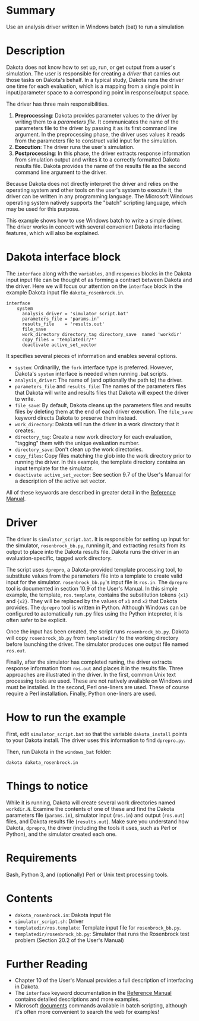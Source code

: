 # Summary
Use an analysis driver written in Windows batch (bat) to run a simulation

# Description

Dakota does not know how to set up, run, or get output from a user's simulation.
The user is responsible for creating a *driver* that carries out those tasks on Dakota's
behalf. In a typical study, Dakota runs the driver one time for each evaluation, which is
a mapping from a single point in input/parameter space to a corresponding point in response/output
space.

The driver has three main responsibilities.

1. **Preprocessing**: Dakota provides parameter values to the driver by writing them to a *parameters file*.
   It communicates the name of the parameters file to the driver by passing it as its first command line argument. 
   In the preprocessing phase, the driver uses values it reads from the parameters file to construct valid
   input for the simulation.
2. **Execution**: The driver runs the user's simulation.
3. **Postprocessing**: In this phase, the driver extracts response information from simulation output and
   writes it to a correctly formatted Dakota results file. Dakota provides the
   name of the results file as the second command line argument to the driver.

Because Dakota does not directly interpret the driver and relies on the operating system
and other tools on the user's system to execute it, the driver can be written in any programming
language. The Microsoft Windows operating system natively supports the "batch" scripting language,
which may be used for this purpose.

This example shows how to use Windows batch to write a simple driver. The driver works in concert with
several convenient Dakota interfacing features, which will also be explained.

# Dakota interface block

The `interface` along with the `variables`, and `responses` blocks in the Dakota input input file can be thought
of as forming a contract between Dakota and the driver. Here we will focus our attention on the `interface` block
in the example Dakota input file `dakota_rosenbrock.in`.

```
interface
    system	
	  analysis_driver = 'simulator_script.bat'
	  parameters_file = 'params.in'
	  results_file    = 'results.out'
      file_save
	  work_directory directory_tag directory_save  named 'workdir'
	  copy_files = 'templatedir/*'
 	  deactivate active_set_vector
```

It specifies several pieces of information and enables several options.

* `system`: Ordinarilly, the `fork` interface type is preferred. However, Dakota's `system` interface is needed when
    running .bat scripts.
* `analysis_driver`: The name of (and optionally the path to) the driver.
* `parameters_file` and `results_file`: The names of the parameters files that Dakota will write and
   results files that Dakota will expect the driver to write.
* `file_save`: By default, Dakota cleans up the parameters files and results files by deleting them
   at the end of each driver execution. The `file_save` keyword directs Dakota to preserve them instead.
* `work_directory`: Dakota will run the driver in a work directory that it creates.
* `directory_tag`: Create a new work directory for each evaluation, "tagging" them with the unique evaluation number.
* `directory_save`: Don't clean up the work directories.
* `copy_files`: Copy files matching the glob into the work directory prior to running the driver. In this example,
   the template directory contains an input template for the simulator.
* `deactivate active_set_vector`: See section 9.7 of the User's Manual for a description of the active set vector.

All of these keywords are described in greater detail in the
[Reference Manual](https://dakota.sandia.gov//sites/default/files/docs/latest_release/html-ref/interface.html).

# Driver

The driver is `simulator_script.bat`. It is responsible for setting up input for the simulator, `rosenbrock_bb.py`,
running it, and extracting results from its output to place into the Dakota results file. Dakota runs the driver
in an evaluation-specific, tagged work directory.

The script uses `dprepro`, a Dakota-provided template processing tool, to substitute values from
the parameters file into a template to create valid input for the simulator. `rosenbrock_bb.py`'s input file is `ros.in`.
The `dprepro` tool is documented in section 10.9 of the User's Manual. In this simple example, the template,
`ros.template`, contains the substitution tokens `{x1}` and `{x2}`. They will be replaced by the values of `x1` and `x2`
that Dakota provides. The `dprepro` tool is written in Python. Although Windows can be configured to automatically run
.py files using the Python intepreter, it is often safer to be explicit.

Once the input has been created, the script runs `rosenbrock_bb.py`. Dakota will copy `rosenbrock_bb.py` from `templatedir/`
 to the working directory before launching the driver. The simulator produces one output file named `ros.out`.

Finally, after the simulator has completed runing, the driver extracts response information from `ros.out` and places it
in the results file. Three approaches are illustrated in the driver. In the first, common Unix text processing tools are
used. These are not natively available on Windows and must be installed. In the second, Perl one-liners are used. These of
course require a Perl installation. Finally, Python one-liners are used.

# How to run the example

First, edit `simulator_script.bat` so that the variable `dakota_install` points to your Dakota install. The driver uses
this information to find `dprepro.py`.

Then, run Dakota in the `windows_bat` folder:

`dakota dakota_rosenbrock.in`

# Things to notice

While it is running, Dakota will create several work directories named `workdir.N`. Examine the contents of one of these
and find the Dakota parameters file (`params.in`), simulator input (`ros.in`) and output (`ros.out`) files, and Dakota
results file (`results.out`). Make sure you understand how Dakota, `dprepro`, the driver (including the tools it uses, such as 
Perl or Python), and the simulator created each one.

# Requirements

Bash, Python 3, and (optionally) Perl or Unix text processing tools.

# Contents

* `dakota_rosenbrock.in`: Dakota input file
* `simulator_script.sh`: Driver
* `templatedir/ros.template`: Template input file for `rosenbrock_bb.py`.
* `templatedir/rosenbrock_bb.py`: Simulator that runs the Rosenbrock test problem (Section 20.2 of the User's Manual)

# Further Reading

* Chapter 10 of the User's Manual provides a full description of interfacing in Dakota.
* The `interface` keyword documentation in the [Reference Manual](https://dakota.sandia.gov//sites/default/files/docs/latest_release/html-ref/interface.html)
  contains detailed descriptions and more examples.
* Microsoft [documents](https://docs.microsoft.com/en-us/windows-server/administration/windows-commands/windows-commands) commands available
 in batch scripting, although it's often more convenient to search the web for examples!
